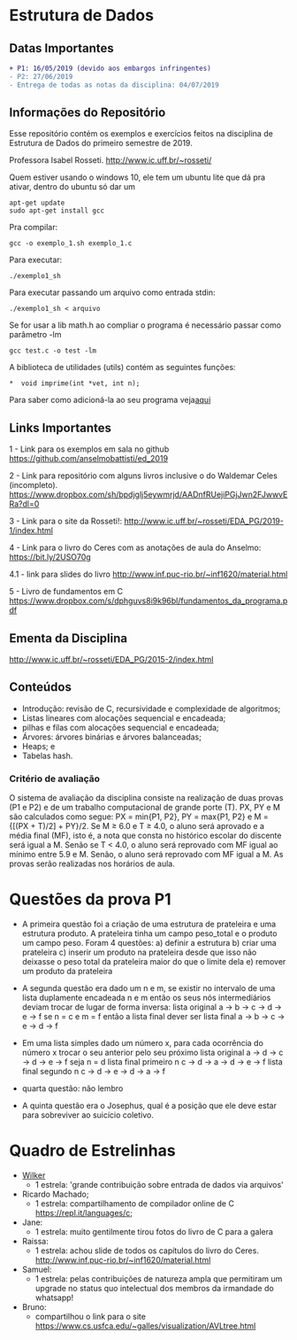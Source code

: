 # Estrutura de Dados

## Datas Importantes

```diff
+ P1: 16/05/2019 (devido aos embargos infringentes)
- P2: 27/06/2019
- Entrega de todas as notas da disciplina: 04/07/2019
```

## Informações do Repositório

Esse repositório contém os exemplos e exercícios feitos na disciplina de Estrutura de Dados do primeiro semestre de 2019.

Professora Isabel Rosseti.
http://www.ic.uff.br/~rosseti/

Quem estiver usando o windows 10, ele tem um ubuntu lite que dá pra ativar, dentro do ubuntu só dar um

```
apt-get update
sudo apt-get install gcc
```

Pra compilar:

```
gcc -o exemplo_1.sh exemplo_1.c
```

Para executar:

```
./exemplo1_sh
```

Para executar passando um arquivo como entrada stdin:

```
./exemplo1_sh < arquivo
```

Se for usar a lib math.h ao compliar o programa é necessário passar como parâmetro -lm

```
gcc test.c -o test -lm
```

A biblioteca de utilidades (utils) contém as seguintes funções:
 ```
 *  void imprime(int *vet, int n);
```

 Para saber como adicioná-la ao seu programa veja[aqui](https://link)

## Links Importantes

1 - Link para os exemplos em sala no github
https://github.com/anselmobattisti/ed_2019

2 - Link para repositório com alguns livros inclusive o do Waldemar Celes (incompleto).
https://www.dropbox.com/sh/bpdjglj5eywmrjd/AADnfRUejiPGjJwn2FJwwvERa?dl=0

3 - Link para o site da Rosseti!:
http://www.ic.uff.br/~rosseti/EDA_PG/2019-1/index.html

4 - Link para o livro do Ceres com as anotações de aula do Anselmo:
https://bit.ly/2USO70g

4.1 - link para slides do livro http://www.inf.puc-rio.br/~inf1620/material.html

5 - Livro de fundamentos em C
https://www.dropbox.com/s/dphguvs8i9k96bl/fundamentos_da_programa.pdf

## Ementa da Disciplina

http://www.ic.uff.br/~rosseti/EDA_PG/2015-2/index.html

## Conteúdos

* Introdução: revisão de C, recursividade e complexidade de algoritmos;
* Listas lineares com alocações sequencial e encadeada;
* pilhas e filas com alocações sequencial e encadeada;
* Árvores: árvores binárias e árvores balanceadas;
* Heaps; e
* Tabelas hash.

### Critério de avaliação
O sistema de avaliação da disciplina consiste na realização de duas provas (P1 e P2) e de um trabalho computacional de grande porte (T). PX, PY e M são calculados como segue: PX = min{P1, P2}, PY = max{P1, P2} e M = {[(PX + T)/2] + PY}/2. Se M ≥ 6.0 e T ≥ 4.0, o aluno será aprovado e a média final (MF), isto é, a nota que consta no histórico escolar do discente será igual a M. Senão se T < 4.0, o aluno será reprovado com MF igual ao mínimo entre 5.9 e M. Senão, o aluno será reprovado com MF igual a M. As provas serão realizadas nos horários de aula.

# Questões da prova P1

* A primeira questão foi a criação de uma estrutura de prateleira e uma estrutura produto. A prateleira tinha um campo peso_total e o produto um campo peso. Foram 4 questões:
a) definir a estrutura
b) criar uma prateleira
c) inserir um produto na prateleira desde que isso não deixasse o peso total da prateleira maior do que o limite dela
e) remover um produto da prateleira

* A segunda questão era dado um n e m, se existir no intervalo de uma lista duplamente encadeada n e m então os seus nós intermediários deviam trocar de lugar de forma inversa:
 lista original a -> b -> c -> d -> e -> f
 se n = c e m = f então a lista final dever ser
 lista final a -> b -> c -> e -> d -> f

* Em uma lista simples dado um número x, para cada ocorrência do número x trocar o seu anterior pelo seu próximo
lista original a -> d -> c -> d -> e -> f
seja n = d
lista final primeiro n c -> d -> a -> d -> e -> f
lista final segundo  n c -> d -> e -> d -> a -> f

* quarta questão: não lembro

* A quinta questão era o Josephus, qual é a posição que ele deve estar para sobreviver ao suicício coletivo.

# Quadro de Estrelinhas

* [Wilker](https://www.github.com/wilker "Wilker")
  * 1 estrela: 'grande contribuição sobre entrada de dados via arquivos'
* Ricardo Machado;
  * 1 estrela: compartilhamento de compilador online de C https://repl.it/languages/c;
* Jane:
  * 1 estrela: muito gentilmente tirou fotos do livro de C para a galera
* Raissa:
  * 1 estrela: achou slide de todos os capítulos do livro do Ceres. http://www.inf.puc-rio.br/~inf1620/material.html
* Samuel:
  * 1 estrela: pelas contribuições de natureza ampla que permitiram um upgrade no status quo intelectual dos membros da irmandade do whatsapp!
* Bruno:
  * compartilhou o link para o site https://www.cs.usfca.edu/~galles/visualization/AVLtree.html